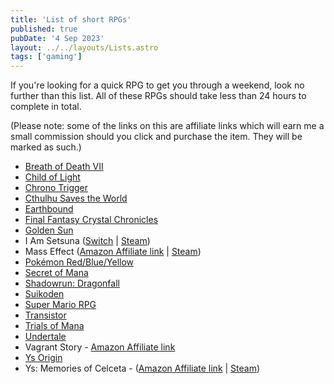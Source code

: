 ```yaml
---
title: 'List of short RPGs'
published: true
pubDate: '4 Sep 2023'
layout: ../../layouts/Lists.astro
tags: ['gaming']
---
```


If you're looking for a quick RPG to get you through a weekend, look no further than this list. All of these RPGs should take less than 24 hours to complete in total.

(Please note: some of the links on this are affiliate links which will earn me a small commission should you click and purchase the item. They will be marked as such.)

* [Breath of Death VII](https://store.steampowered.com/app/107300/Breath_of_Death_VII/)
* [Child of Light](https://store.steampowered.com/app/256290/Child_of_Light/)
* [Chrono Trigger](https://store.steampowered.com/app/613830/CHRONO_TRIGGER/)
* [Cthulhu Saves the World](https://store.steampowered.com/app/107310/Cthulhu_Saves_the_World/)
* [Earthbound](https://www.youtube.com/watch?v=KXQqhRETBeE)
* [Final Fantasy Crystal Chronicles](https://ffcrystalchronicles.square-enix-games.com/en-gb)
* [Golden Sun](https://www.nintendo.co.uk/Games/Game-Boy-Advance/Golden-Sun-866531.html)
* I Am Setsuna ([Switch](https://www.nintendo.co.uk/Games/Nintendo-Switch-download-software/I-am-Setsuna-1176688.html) | [Steam](https://store.steampowered.com/app/441830/I_am_Setsuna/))
* Mass Effect ([Amazon Affiliate link](https://www.amazon.co.uk/Mass-Effect-Value-Games-DVD/dp/B0035LBM44?crid=2MLOFPW1GLQ7G&keywords=mass+effect+1&qid=1693877157&sprefix=mass+effect+1%2Caps%2C84&sr=8-2-spons&sp_csd=d2lkZ2V0TmFtZT1zcF9hdGY&psc=1&linkCode=ll1&tag=liofast-21&linkId=0c86043e5c1911aa0f7aef45de307e4b&language=en_GB&ref_=as_li_ss_tl) | [Steam](https://store.steampowered.com/app/17460/Mass_Effect_2007/))
* [Pokémon Red/Blue/Yellow](https://www.pokemon.com/us/pokemon-video-games/pokemon-red-version-and-pokemon-blue-version/)
* [Secret of Mana](https://store.steampowered.com/app/637670/Secret_of_Mana/)
* [Shadowrun: Dragonfall](https://store.steampowered.com/app/300550/Shadowrun_Dragonfall__Directors_Cut/)
* [Suikoden](https://store.steampowered.com/app/1932640/Suikoden_III_HD_Remaster_Gate_Rune_and_Dunan_Unification_Wars/)
* [Super Mario RPG](https://www.nintendo.co.uk/Games/Nintendo-Switch-games/Super-Mario-RPG-2403952.html)
* [Transistor](https://www.gog.com/en/game/transistor)
* [Trials of Mana](https://store.steampowered.com/app/924980/Trials_of_Mana/)
* [Undertale](https://undertale.com/)
* Vagrant Story - [Amazon Affiliate link](https://www.amazon.co.uk/Crave-Entertainment-Vagrant-Story-PS/dp/B00004UDV3?&linkCode=ll1&tag=liofast-21&linkId=5e4faf9f9f166dcb358e5970a615b9ae&language=en_GB&ref_=as_li_ss_tl)
* [Ys Origin](https://www.nintendo.co.uk/Games/Nintendo-Switch-download-software/Ys-Origin-1844172.html)
* Ys: Memories of Celceta - ([Amazon Affiliate link](https://www.amazon.co.uk/Ys-Memories-of-Celceta-PS4/dp/B087ZFV9D7?th=1&linkCode=ll1&tag=liofast-21&linkId=63327287b4c6c2e2b48b0d22d759567f&language=en_GB&ref_=as_li_ss_tl) | [Steam](https://store.steampowered.com/app/587110/Ys_Memories_of_Celceta/))